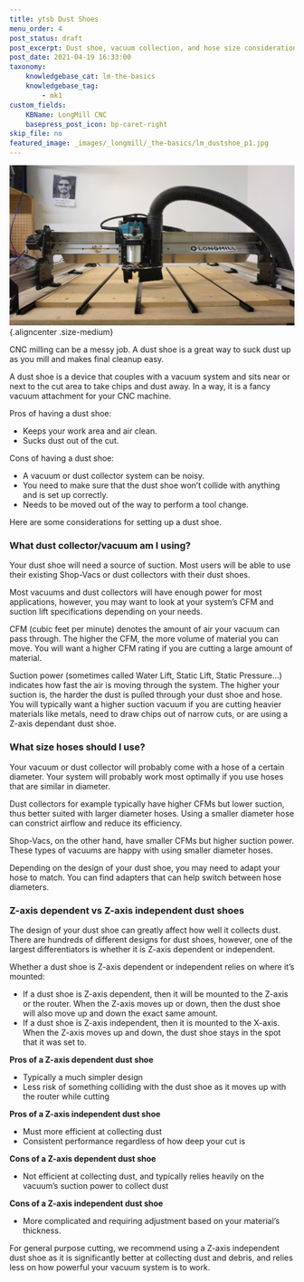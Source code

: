 ```yaml
---
title: ytsb Dust Shoes
menu_order: 4
post_status: draft
post_excerpt: Dust shoe, vacuum collection, and hose size considerations for the LongMill CNC. Pros and cons of Z-independent and dependent dust shoes discussed.
post_date: 2021-04-19 16:33:00
taxonomy:
    knowledgebase_cat: lm-the-basics
    knowledgebase_tag:
        - mk1
custom_fields:
    KBName: LongMill CNC
    basepress_post_icon: bp-caret-right
skip_file: no
featured_image: _images/_longmill/_the-basics/lm_dustshoe_p1.jpg
--- 
```


![](/_images/_longmill/_the-basics/lm_dustshoe_p1.jpg){.aligncenter .size-medium}

CNC milling can be a messy job. A dust shoe is a great way to suck dust up as you mill and makes final cleanup easy.

A dust shoe is a device that couples with a vacuum system and sits near or next to the cut area to take chips and dust away. In a way, it is a fancy vacuum attachment for your CNC machine.

Pros of having a dust shoe:

<ul>
<li>Keeps your work area and air clean.</li>
<li>Sucks dust out of the cut.</li>
</ul>

Cons of having a dust shoe:

<ul>
<li>A vacuum or dust collector system can be noisy.</li>
<li>You need to make sure that the dust shoe won’t collide with anything and is set up correctly.</li>
<li>Needs to be moved out of the way to perform a tool change.</li>
</ul>

Here are some considerations for setting up a dust shoe.

<h3>What dust collector/vacuum am I using?</h3>

Your dust shoe will need a source of suction. Most users will be able to use their existing Shop-Vacs or dust collectors with their dust shoes.

Most vacuums and dust collectors will have enough power for most applications, however, you may want to look at your system’s CFM and suction lift specifications depending on your needs.

CFM (cubic feet per minute) denotes the amount of air your vacuum can pass through. The higher the CFM, the more volume of material you can move. You will want a higher CFM rating if you are cutting a large amount of material.

Suction power (sometimes called Water Lift, Static Lift, Static Pressure…) indicates how fast the air is moving through the system. The higher your suction is, the harder the dust is pulled through your dust shoe and hose. You will typically want a higher suction vacuum if you are cutting heavier materials like metals, need to draw chips out of narrow cuts, or are using a Z-axis dependant dust shoe.

<h3>What size hoses should I use?</h3>

Your vacuum or dust collector will probably come with a hose of a certain diameter. Your system will probably work most optimally if you use hoses that are similar in diameter.

Dust collectors for example typically have higher CFMs but lower suction, thus better suited with larger diameter hoses. Using a smaller diameter hose can constrict airflow and reduce its efficiency.

Shop-Vacs, on the other hand, have smaller CFMs but higher suction power. These types of vacuums are happy with using smaller diameter hoses.

Depending on the design of your dust shoe, you may need to adapt your hose to match. You can find adapters that can help switch between hose diameters.

<h3>Z-axis dependent vs Z-axis independent dust shoes</h3>

The design of your dust shoe can greatly affect how well it collects dust. There are hundreds of different designs for dust shoes, however, one of the largest differentiators is whether it is Z-axis dependent or independent.

Whether a dust shoe is Z-axis dependent or independent relies on where it’s mounted:

<ul>
<li>If a dust shoe is Z-axis dependent, then it will be mounted to the Z-axis or the router. When the Z-axis moves up or down, then the dust shoe will also move up and down the exact same amount. </li>
<li>If a dust shoe is Z-axis independent, then it is mounted to the X-axis. When the Z-axis moves up and down, the dust shoe stays in the spot that it was set to. </li>
</ul>

<strong>Pros of a Z-axis dependent dust shoe</strong>

<ul>
<li>Typically a much simpler design</li>
<li>Less risk of something colliding with the dust shoe as it moves up with the router while cutting</li>
</ul>

<strong>Pros of a Z-axis independent dust shoe</strong>

<ul>
<li>Must more efficient at collecting dust</li>
<li>Consistent performance regardless of how deep your cut is</li>
</ul>

<strong>Cons of a Z-axis dependent dust shoe</strong>

<ul>
<li>Not efficient at collecting dust, and typically relies heavily on the vacuum’s suction power to collect dust</li>
</ul>

<strong>Cons of a Z-axis independent dust shoe</strong>

<ul>
<li>More complicated and requiring adjustment based on your material’s thickness.</li>
</ul>

For general purpose cutting, we recommend using a Z-axis independent dust shoe as it is significantly better at collecting dust and debris, and relies less on how powerful your vacuum system is to work.
